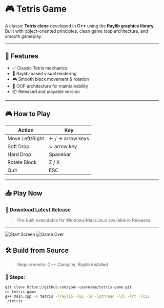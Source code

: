 # 🎮 Tetris Game

A classic **Tetris clone** developed in **C++** using the **Raylib graphics library**. Built with object-oriented principles, clean game loop architecture, and smooth gameplay.

---

## 🚀 Features

- ✅ Classic Tetris mechanics  
- 🎨 Raylib-based visual rendering  
- 🎮 Smooth block movement & rotation  
- 🧠 OOP architecture for maintainability  
- 📦 Released and playable version

---

## 🎮 How to Play

| Action           | Key               |
|------------------|-------------------|
| Move Left/Right  | ← / → arrow keys  |
| Soft Drop        | ↓ arrow key       |
| Hard Drop        | Spacebar          |
| Rotate Block     | Z / X             |
| Quit             | ESC               |

---

## 📥 Play Now

### 🔗 [Download Latest Release](https://github.com/harshitrajora/Tetris-Game/releases)

> Pre-built executable for Windows/Mac/Linux available in Releases.

---

![Start Screen](assets/screenshot1.png)
![Game Over](assets/screenshot2.png)


## 🛠️ Build from Source

> Requirements: C++ Compiler, Raylib installed

### 🔧 Steps:
```bash
git clone https://github.com/your-username/tetris-game.git
cd tetris-game
g++ main.cpp -o tetris -lraylib -lGL -lm -lpthread -ldl -lrt -lX11
./tetris
